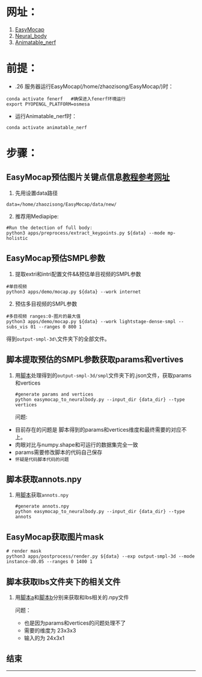 # 网址：
1. [EasyMocap](https://chingswy.github.io/easymocap-public-doc/install/install.html)
2. [Neural_body](https://github.com/zju3dv/neuralbody)
3. [Animatable_nerf](https://github.com/zju3dv/animatable_nerf)
# 前提：
- .26 服务器运行EasyMocap(/home/zhaozisong/EasyMocap/)时：
```
conda activate fenerf   #确保进入fenerf环境运行
export PYOPENGL_PLATFORM=osmesa
```
- 运行Animatable_nerf时：
 ```
conda activate animatable_nerf
```
# 步骤：
## EasyMocap预估图片关键点信息[教程参考网址](https://chingswy.github.io/easymocap-public-doc/quickstart/keypoints.html#mediapipe)
1. 先用设置data路径
```
data=/home/zhaozisong/EasyMocap/data/new/
```
2. 推荐用Mediapipe:
```
#Run the detection of full body:
python3 apps/preprocess/extract_keypoints.py ${data} --mode mp-holistic
```
## EasyMocap预估SMPL参数
1. 提取extri和intri配置文件&&预估单目视频的SMPL参数
```
#单目视频
python3 apps/demo/mocap.py ${data} --work internet
```
2. 预估多目视频的SMPL参数
```
#多目视频 ranges:0-图片的最大值
python3 apps/demo/mocap.py ${data} --work lightstage-dense-smpl --subs_vis 01 --ranges 0 800 1
```
得到`output-smpl-3d\`文件夹下的全部文件。

## 脚本提取预估的SMPL参数获取params和vertives
1. 用[脚本](https://github.com/zju3dv/neuralbody/blob/master/zju_smpl/easymocap_to_neuralbody.py)处理得到的`output-smpl-3d/smpl`文件夹下的.json文件，获取params和vertices
   ```
   #generate params and vertices
   python easymocap_to_neuralbody.py --input_dir {data_dir} --type vertices
   ```

    问题:
- 目前存在的问题是 脚本得到的params和vertices维度和最终需要的对应不上。
- 肉眼对比与numpy.shape和可运行的数据集完全一致
- params需要修改脚本的代码自己保存
- ```怀疑是代码脚本代码的问题```
## 脚本获取annots.npy
1. 用[脚本](https://github.com/zju3dv/neuralbody/blob/master/zju_smpl/easymocap_to_neuralbody.py)获取```annots.npy```
    ```
    #generate annots.npy
    python easymocap_to_neuralbody.py --input_dir {data_dir} --type annots
    ```
## EasyMocap获取图片mask
```
# render mask
python3 apps/postprocess/render.py ${data} --exp output-smpl-3d --mode instance-d0.05 --ranges 0 1400 1
```
## 脚本获取lbs文件夹下的相关文件
1. 用[脚本a](https://github.com/zju3dv/animatable_nerf/blob/master/tools/custom_dataset/prepare_blend_weights.py)和[脚本b](https://github.com/zju3dv/animatable_nerf/blob/master/tools/custom_dataset/prepare_lbs_meta.py)分别来获取和lbs相关的.npy文件

      问题：

      - 也是因为params和vertices的问题处理不了
      - 需要的维度为 23x3x3
      - 输入的为   24x3x1


## 结束
---
